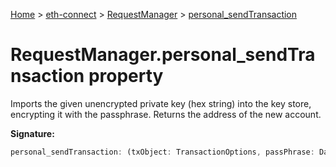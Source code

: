[Home](./index) &gt; [eth-connect](./eth-connect.md) &gt; [RequestManager](./eth-connect.requestmanager.md) &gt; [personal\_sendTransaction](./eth-connect.requestmanager.personal_sendtransaction.md)

# RequestManager.personal\_sendTransaction property

Imports the given unencrypted private key (hex string) into the key store, encrypting it with the passphrase. Returns the address of the new account.

**Signature:**
```javascript
personal_sendTransaction: (txObject: TransactionOptions, passPhrase: Data) => Promise<TxHash>
```
